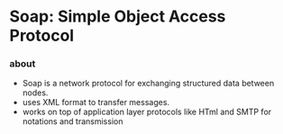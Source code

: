 # Soap: Simple Object Access Protocol

### about 

- Soap is a network protocol for exchanging structured data between nodes.
- uses XML format to transfer messages.
- works on top of application layer protocols like HTml and SMTP for notations and transmission